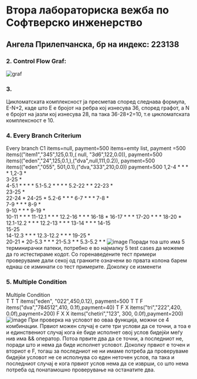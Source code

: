 # Втора лабораториска вежба по Софтверско инженерство
## Ангела Прилепчанска, бр на индекс: 223138
### 2. Control Flow Graf:
![graf](https://github.com/angelap11/SI_2024_lab2_223138/assets/164098234/fd64786b-6100-46f7-8668-4f7987cff658)
### 3.
   Цикломатската комплексност ја пресметав според следнава формула, E-N+2, каде што Е е бројот на ребра кој изнесува 36, според графот, а N  е бројот на јазли кој изнесува 28, па така 36-28+2=10, т.е цикломатската комплексност е 10.
### 4. Every Branch Criterium
   Every branch  C1	items=null, payment=500	items=emty list, payment =500	items(("item1","345",125,0.1),( null, "3d6",122,0.0)), payment=500	items(("eden","24",125,0.1,),("dva",null,111,0.2)), payment=500	items(("eden","055", 501,0.1),("dva,"333",210,0.0)) payment=500
1,2-4		*	*	*	*
1,2-3	*				
3-25	*				
4-5.1		*	*	*	*
5.1-5.2		*	*	*	*
5.2-22		*			*
22-23		*			
23-25		*			
22-24					*
24-25					*
5.2-6			*	*	*
6-7			*	*	*
7-8			*		
7-9			*	*	*
8-9			*		
9-10			*	*	*
9-19				*	
10-11			*	*	*
11-12.1			*	*	*
12.2-16			*	*	*
16-18					*
16-17			*	*	*
17-20			*	*	*
18-20					*
12.1-12.2			*	*	*
12.2-13			*	*	*
13-14			*	*	*
14-15					
15-25					
14-12.3			*	*	*
12.3-12.2			*	*	*
19-25				*	
20-21					*
20-5.3			*	*	*
21-5.3			*		*
5.3-5.2				*	*
![image](https://github.com/angelap11/SI_2024_lab2_223138/assets/164098234/299c828a-28cd-4108-afa5-fa2e642d3039)
Поради тоа што има 5 терминирачки патеки, потребно е во најмалку 5 test cases  да можеме да го истестираме кодот. Со горенаведените тест примери проверуваме дали секој од гранките означени во првата колона барем еднаш се изминати со тест примерите. Доколку се изменети
### 5. Multiple Condition

Multiple Condition		
T	T	T	items("eden", "022",450,0.12), payment=500
T	T	F	items("dva","784512",410, 0.1f),payment=40)
T	F	X	items("tri","222",420, 0.0f),payment=200)
F	X	X	items("chetiri","123", 300, 0.0f),payment=200)
![image](https://github.com/angelap11/SI_2024_lab2_223138/assets/164098234/ff91738e-a402-4b51-bf41-278949e0a585)
При проверка на условот во оваа функција, можни се 4 комбинации. Првиот можен случај е сите три услови да се точни, а тоа е и единствениот случај кога ќе биде исполнет овој услов бидејќи меѓу нив има &&  оператор. Потоа првите два да се точни, а последниот не, поради што и нема да биде исполнет условот. Доколку првиот е точен и вториот е F, тогаш за последниот не ни имаме потреба да проверуваме бидејќи условот не се исполнува со еден неточен услов, па така и последниот случај е кога првиот услов нема да се изврши, со што нема потреба од понатамошно проверување на останатите два.
